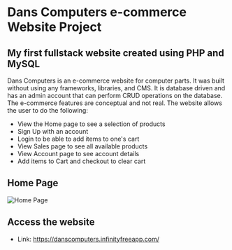 # Dans Computers e-commerce Website Project

## My first fullstack website created using PHP and MySQL

Dans Computers is an e-commerce website for computer parts. It was built without
using any frameworks, libraries, and CMS. It is database driven and has an admin
account that can perform CRUD operations on the database. The e-commerce
features are conceptual and not real. The website allows the user to do the
following:

- View the Home page to see a selection of products
- Sign Up with an account
- Login to be able to add items to one's cart
- View Sales page to see all available products
- View Account page to see account details
- Add items to Cart and checkout to clear cart

## Home Page

<img src="https://imgur.com/a/F027qIB" alt="Home Page" />

## Access the website

- Link: https://danscomputers.infinityfreeapp.com/
